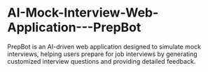 # AI-Mock-Interview-Web-Application---PrepBot
PrepBot is an AI-driven web application designed to simulate mock interviews, helping users prepare for job interviews by generating customized interview questions and providing detailed feedback.
